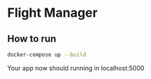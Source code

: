 # Flight Manager

## How to run
```bash
docker-compose up --build
```

Your app now should running in localhost:5000
